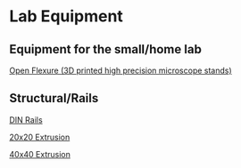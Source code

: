 # Lab Equipment
## Equipment for the small/home lab

[Open Flexure (3D printed high precision microscope stands)](https://openflexure.org/)

## Structural/Rails

[DIN Rails](https://duckduckgo.com/?t=ffab&q=DIN+rails&ia=web)

[20x20 Extrusion](https://duckduckgo.com/?t=ffab&q=20x20+aluminium+extrusion&ia=web)

[40x40 Extrusion](https://duckduckgo.com/?q=40x40+aluminium+extrusion&t=ffab&ia=web)